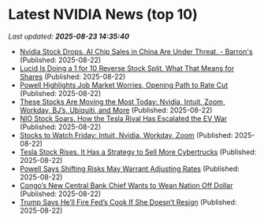 # Latest NVIDIA News (top 10)
_Last updated: **2025-08-23 14:35:40**_

- [Nvidia Stock Drops. AI Chip Sales in China Are Under Threat. - Barron's](https://slashdot.org/firehose.pl?op=view&amp;id=178824484) (Published: 2025-08-22)
- [Lucid Is Doing a 1 for 10 Reverse Stock Split. What That Means for Shares](https://biztoc.com/x/1649407e1198516c) (Published: 2025-08-22)
- [Powell Highlights Job Market Worries, Opening Path to Rate Cut](https://biztoc.com/x/7daf65c0dd9e331e) (Published: 2025-08-22)
- [These Stocks Are Moving the Most Today: Nvidia, Intuit, Zoom, Workday, BJ’s, Ubiquiti, and More](https://biztoc.com/x/c845ded2ae69c864) (Published: 2025-08-22)
- [NIO Stock Soars. How the Tesla Rival Has Escalated the EV War](https://biztoc.com/x/b043b54339c37aa8) (Published: 2025-08-22)
- [Stocks to Watch Friday: Intuit, Nvidia, Workday, Zoom](https://biztoc.com/x/d25427ea3f9c8c2f) (Published: 2025-08-22)
- [Tesla Stock Rises. It Has a Strategy to Sell More Cybertrucks](https://biztoc.com/x/fb0257cf052a7ddf) (Published: 2025-08-22)
- [Powell Says Shifting Risks May Warrant Adjusting Rates](https://biztoc.com/x/9c83e5fe4eabea7c) (Published: 2025-08-22)
- [Congo’s New Central Bank Chief Wants to Wean Nation Off Dollar](https://biztoc.com/x/5f456bc9631d2440) (Published: 2025-08-22)
- [Trump Says He’ll Fire Fed’s Cook If She Doesn’t Resign](https://biztoc.com/x/e28bb9d9310ae915) (Published: 2025-08-22)

